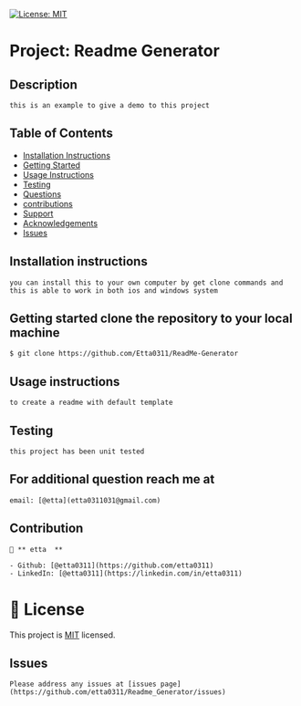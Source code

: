 [![License: MIT](https://img.shields.io/badge/License-MIT-yellow.svg)](https://opensource.org/licenses/MIT)
# Project: Readme Generator

## Description
    this is an example to give a demo to this project

## Table of Contents

 - [Installation Instructions](#installation-instructions)
 - [Getting Started](#getting-started-clone-the-repository-to-your-local-machine)
 - [Usage Instructions](#usage-instructions)
 - [Testing](#testing)
 - [Questions](#for-additional-question-reach-me-at)
 - [contributions](#contributions)
 - [Support](#show-your-support)
 - [Acknowledgements](#acknowledgements)
 - [Issues](#issues)

## Installation instructions 
    you can install this to your own computer by get clone commands and this is able to work in both ios and windows system

## Getting started clone the repository to your local machine

    $ git clone https://github.com/Etta0311/ReadMe-Generator


## Usage instructions
    to create a readme with default template

## Testing
    this project has been unit tested

## For additional question reach me at
    email: [@etta](etta0311031@gmail.com)

## Contribution 

    👤 ** etta  **

    - Github: [@etta0311](https://github.com/etta0311)
    - LinkedIn: [@etta0311](https://linkedin.com/in/etta0311)

# 📝 License

This project is [MIT](https://github.com/undefined/Readme_Generator/license) licensed.

## Issues
    Please address any issues at [issues page](https://github.com/etta0311/Readme_Generator/issues)